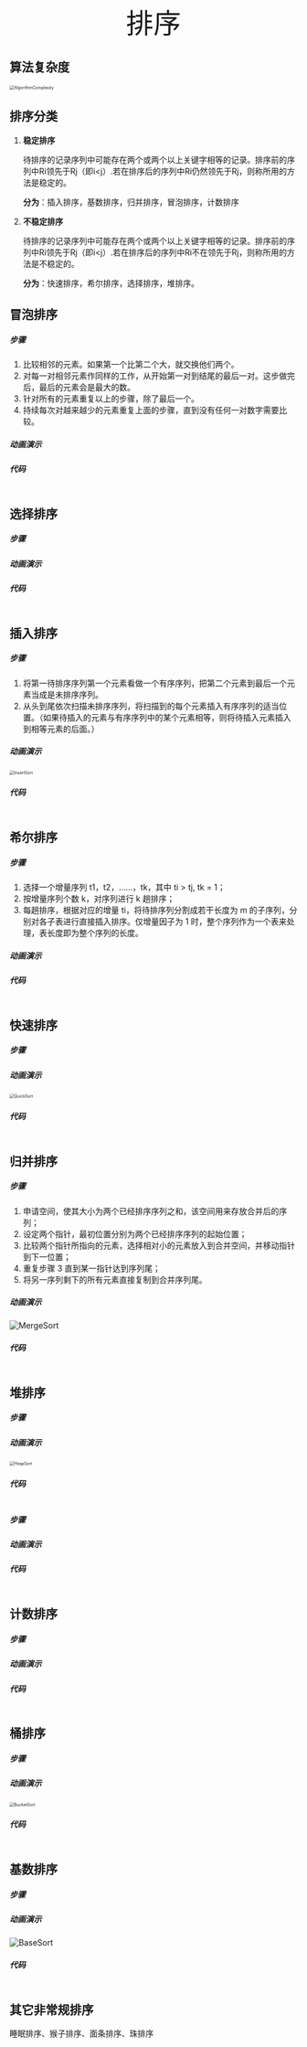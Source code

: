 <center><font size="45px">排序</font></center>

## 算法复杂度

<img src="../image/algorithm/AlgorithmComplexity.png" alt="AlgorithmComplexity" style="zoom: 50%;" />



##  排序分类

1. **稳定排序**

   待排序的记录序列中可能存在两个或两个以上关键字相等的记录。排序前的序列中Ri领先于Rj（即i<j）.若在排序后的序列中Ri仍然领先于Rj，则称所用的方法是稳定的。

   **分为**：插入排序，基数排序，归并排序，冒泡排序，计数排序

2. **不稳定排序**

   待排序的记录序列中可能存在两个或两个以上关键字相等的记录。排序前的序列中Ri领先于Rj（即i<j）.若在排序后的序列中Ri不在领先于Rj，则称所用的方法是不稳定的。

   **分为**：快速排序，希尔排序，选择排序，堆排序。 

   

## 冒泡排序

##### 步骤

1. 比较相邻的元素。如果第一个比第二个大，就交换他们两个。
2. 对每一对相邻元素作同样的工作，从开始第一对到结尾的最后一对。这步做完后，最后的元素会是最大的数。
3. 针对所有的元素重复以上的步骤，除了最后一个。
4. 持续每次对越来越少的元素重复上面的步骤，直到没有任何一对数字需要比较。

##### 动画演示



##### 代码

```c++

```

## 选择排序

##### 步骤



##### 动画演示



##### 代码

```c++

```

## 

## 插入排序

##### 步骤

1. 将第一待排序序列第一个元素看做一个有序序列，把第二个元素到最后一个元素当成是未排序序列。
2. 从头到尾依次扫描未排序序列，将扫描到的每个元素插入有序序列的适当位置。（如果待插入的元素与有序序列中的某个元素相等，则将待插入元素插入到相等元素的后面。）

##### 动画演示

<img src="..\\image\\algorithm\\InsertSort.gif" alt="InsertSort" style="zoom:50%;" />

##### 代码

```c++

```

## 希尔排序

##### 步骤

1.  选择一个增量序列 t1，t2，……，tk，其中 ti > tj, tk = 1；
2.  按增量序列个数 k，对序列进行 k 趟排序；
3.  每趟排序，根据对应的增量 ti，将待排序列分割成若干长度为 m 的子序列，分别对各子表进行直接插入排序。仅增量因子为 1 时，整个序列作为一个表来处理，表长度即为整个序列的长度。

##### 动画演示



##### 代码

```c++

```

## 快速排序

##### 步骤



##### 动画演示

<img src="..\\image\\algorithm\\QuickSort.gif" alt="QuickSort" style="zoom:50%;" />

##### 代码

```c++

```

## 归并排序

##### 步骤

1. 申请空间，使其大小为两个已经排序序列之和，该空间用来存放合并后的序列；
2. 设定两个指针，最初位置分别为两个已经排序序列的起始位置；
3. 比较两个指针所指向的元素，选择相对小的元素放入到合并空间，并移动指针到下一位置；
4. 重复步骤 3 直到某一指针达到序列尾；
5. 将另一序列剩下的所有元素直接复制到合并序列尾。

##### 动画演示

![MergeSort](..\\image\\algorithm\\MergeSort.gif)

##### 代码

```c++

```

## 堆排序

##### 步骤



##### 动画演示

<img src="..\\image\\algorithm\\HeapSort.gif" alt="HeapSort" style="zoom:50%;" />

##### 代码

```c++

```

##### 步骤



##### 动画演示



##### 代码

```c++

```

## 计数排序

##### 步骤



##### 动画演示



##### 代码

```c++

```

## 桶排序

##### 步骤



##### 动画演示

<img src="..\\image\\algorithm\\BucketSort.gif" alt="BucketSort" style="zoom:50%;" />

##### 代码

```c++

```

## 基数排序

##### 步骤



##### 动画演示

![BaseSort](..\\image\\algorithm\\BaseSort.gif)

##### 代码

```c++

```

## 其它非常规排序

睡眠排序、猴子排序、面条排序、珠排序